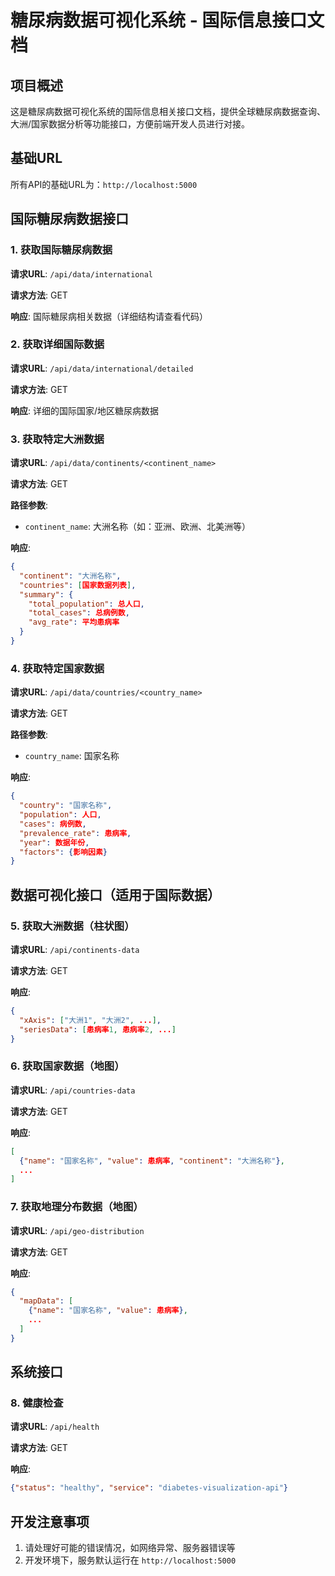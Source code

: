 # 糖尿病数据可视化系统 - 国际信息接口文档

## 项目概述

这是糖尿病数据可视化系统的国际信息相关接口文档，提供全球糖尿病数据查询、大洲/国家数据分析等功能接口，方便前端开发人员进行对接。

## 基础URL

所有API的基础URL为：`http://localhost:5000`

## 国际糖尿病数据接口

### 1. 获取国际糖尿病数据

**请求URL**: `/api/data/international`

**请求方法**: GET

**响应**: 国际糖尿病相关数据（详细结构请查看代码）

### 2. 获取详细国际数据

**请求URL**: `/api/data/international/detailed`

**请求方法**: GET

**响应**: 详细的国际国家/地区糖尿病数据

### 3. 获取特定大洲数据

**请求URL**: `/api/data/continents/<continent_name>`

**请求方法**: GET

**路径参数**: 
- `continent_name`: 大洲名称（如：亚洲、欧洲、北美洲等）

**响应**: 
```json
{
  "continent": "大洲名称",
  "countries": [国家数据列表],
  "summary": {
    "total_population": 总人口,
    "total_cases": 总病例数,
    "avg_rate": 平均患病率
  }
}
```

### 4. 获取特定国家数据

**请求URL**: `/api/data/countries/<country_name>`

**请求方法**: GET

**路径参数**: 
- `country_name`: 国家名称

**响应**: 
```json
{
  "country": "国家名称",
  "population": 人口,
  "cases": 病例数,
  "prevalence_rate": 患病率,
  "year": 数据年份,
  "factors": {影响因素}
}
```

## 数据可视化接口（适用于国际数据）

### 5. 获取大洲数据（柱状图）

**请求URL**: `/api/continents-data`

**请求方法**: GET

**响应**: 
```json
{
  "xAxis": ["大洲1", "大洲2", ...],
  "seriesData": [患病率1, 患病率2, ...]
}
```

### 6. 获取国家数据（地图）

**请求URL**: `/api/countries-data`

**请求方法**: GET

**响应**: 
```json
[
  {"name": "国家名称", "value": 患病率, "continent": "大洲名称"},
  ...
]
```

### 7. 获取地理分布数据（地图）

**请求URL**: `/api/geo-distribution`

**请求方法**: GET

**响应**: 
```json
{
  "mapData": [
    {"name": "国家名称", "value": 患病率},
    ...
  ]
}
```

## 系统接口

### 8. 健康检查

**请求URL**: `/api/health`

**请求方法**: GET

**响应**: 
```json
{"status": "healthy", "service": "diabetes-visualization-api"}
```

## 开发注意事项

1. 请处理好可能的错误情况，如网络异常、服务器错误等
2. 开发环境下，服务默认运行在 `http://localhost:5000`